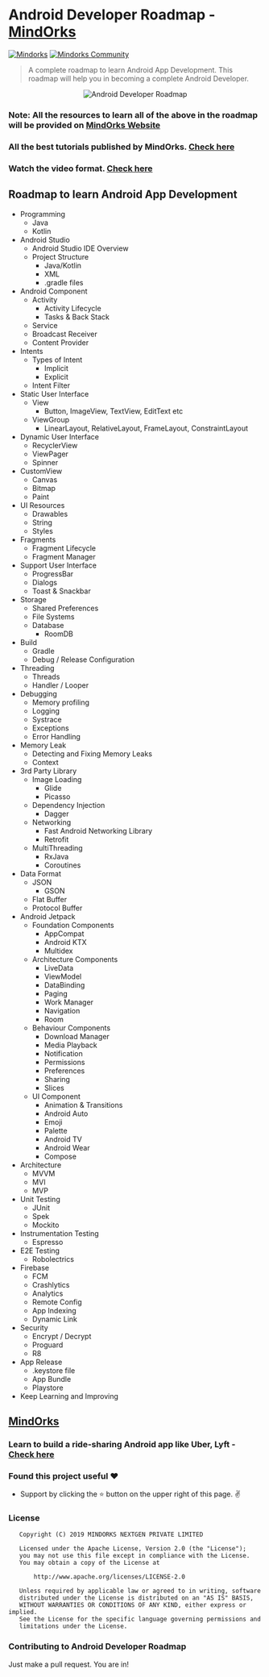 # Android Developer Roadmap - [MindOrks](https://mindorks.com)
[![Mindorks](https://img.shields.io/badge/mindorks-opensource-blue.svg)](https://mindorks.com/open-source-projects)
[![Mindorks Community](https://img.shields.io/badge/join-community-blue.svg)](https://mindorks.com/join-community)

> A complete roadmap to learn Android App Development. This roadmap will help you in becoming a complete Android Developer.

<p align="center">
<img alt="Android Developer Roadmap" src="https://raw.githubusercontent.com/MindorksOpenSource/android-developer-roadmap/master/images/android_developer_roadmap.png">
</p>

### Note: All the resources to learn all of the above in the roadmap will be provided on [MindOrks Website](https://mindorks.com)
### All the best tutorials published by MindOrks. [Check here](https://mindorks.com/android-tutorial)
### Watch the video format. [Check here](https://www.youtube.com/watch?v=kKNgeeL3YOE)

## Roadmap to learn Android App Development
* Programming
   * Java
   * Kotlin
* Android Studio
   * Android Studio IDE Overview
   * Project Structure
   	   * Java/Kotlin
   	   * XML
   	   * .gradle files
* Android Component
   * Activity
     * Activity Lifecycle
     * Tasks & Back Stack
   * Service
   * Broadcast Receiver
   * Content Provider
* Intents
   * Types of Intent
     * Implicit
     * Explicit
   * Intent Filter
* Static User Interface
  * View
      * Button, ImageView, TextView, EditText etc
  * ViewGroup
  	   * LinearLayout, RelativeLayout, FrameLayout, ConstraintLayout
* Dynamic User Interface
   * RecyclerView
   * ViewPager
   * Spinner
* CustomView
   * Canvas
   * Bitmap
   * Paint
* UI Resources
   * Drawables
   * String
   * Styles
* Fragments
   * Fragment Lifecycle
   * Fragment Manager
* Support User Interface
  * ProgressBar
  * Dialogs
  * Toast & Snackbar
* Storage
  * Shared Preferences
  * File Systems
  * Database
    * RoomDB
* Build
  * Gradle
  * Debug / Release Configuration
* Threading 
  * Threads
  * Handler / Looper
* Debugging
  * Memory profiling
  * Logging
  * Systrace
  * Exceptions
  * Error Handling
* Memory Leak
  * Detecting and Fixing Memory Leaks
  * Context
* 3rd Party Library
  * Image Loading
     * Glide
     * Picasso
  * Dependency Injection
     * Dagger
  * Networking
     * Fast Android Networking Library
     * Retrofit
  * MultiThreading
     * RxJava
     * Coroutines 
* Data Format
  * JSON
     * GSON
  * Flat Buffer
  * Protocol Buffer
* Android Jetpack
  * Foundation Components
     * AppCompat
     * Android KTX
     * Multidex
  * Architecture Components
     * LiveData
     * ViewModel
     * DataBinding
     * Paging
     * Work Manager
     * Navigation
     * Room
  * Behaviour Components 
     * Download Manager
     * Media Playback
     * Notification
     * Permissions
     * Preferences
     * Sharing
     * Slices
  * UI Component
     * Animation & Transitions
     * Android Auto
     * Emoji
     * Palette
     * Android TV
     * Android Wear
     * Compose
* Architecture 
     * MVVM
     * MVI
     * MVP
* Unit Testing
     * JUnit
     * Spek
     * Mockito
* Instrumentation Testing
     * Espresso
* E2E Testing
     * Robolectrics
* Firebase
     * FCM
     * Crashlytics
     * Analytics
     * Remote Config
     * App Indexing
     * Dynamic Link
* Security
     * Encrypt / Decrypt
     * Proguard
     * R8
* App Release
     * .keystore file
     * App Bundle
     * Playstore
* Keep Learning and Improving


## [MindOrks](https://mindorks.com)


### Learn to build a ride-sharing Android app like Uber, Lyft - [Check here](https://github.com/MindorksOpenSource/ridesharing-uber-lyft-app)

### Found this project useful :heart:
* Support by clicking the :star: button on the upper right of this page. :v:


### License
```
   Copyright (C) 2019 MINDORKS NEXTGEN PRIVATE LIMITED

   Licensed under the Apache License, Version 2.0 (the "License");
   you may not use this file except in compliance with the License.
   You may obtain a copy of the License at

       http://www.apache.org/licenses/LICENSE-2.0

   Unless required by applicable law or agreed to in writing, software
   distributed under the License is distributed on an "AS IS" BASIS,
   WITHOUT WARRANTIES OR CONDITIONS OF ANY KIND, either express or implied.
   See the License for the specific language governing permissions and
   limitations under the License.
```

### Contributing to Android Developer Roadmap
Just make a pull request. You are in!
